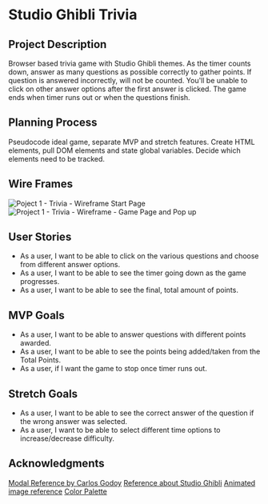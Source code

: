 # Studio Ghibli Trivia

## Project Description
Browser based trivia game with Studio Ghibli themes. As the timer counts down, answer as many questions as possible correctly to gather points. If question is answered incorrectly, will not be counted. You'll be unable to click on other answer options after the first answer is clicked. The game ends when timer runs out or when the questions finish.

## Planning Process
Pseudocode ideal game, separate MVP and stretch features. Create HTML elements, pull DOM elements and state global variables. Decide which elements need to be tracked.

## Wire Frames
![Poject 1 - Trivia - Wireframe Start Page](https://user-images.githubusercontent.com/85954693/162023502-f54ccd5d-bed0-4327-b523-b3756c21a478.png)
![Project 1 - Trivia - Wireframe - Game Page and Pop up](https://user-images.githubusercontent.com/85954693/162023507-35b9b237-0d2e-457c-b72f-e018d123249f.png)

## User Stories
- As a user, I want to be able to click on the various questions and choose from different answer options.
- As a user, I want to be able to see the timer going down as the game progresses.
- As a user, I want to be able to see the final, total amount of points.

## MVP Goals
- As a user, I want to be able to answer questions with different points awarded.
- As a user, I want to be able to see the points being added/taken from the Total Points.
- As a user, if I want the game to stop once timer runs out.

## Stretch Goals
- As a user, I want to be able to see the correct answer of the question if the wrong answer was selected.
- As a user, I want to be able to select different time options to increase/decrease difficulty.

## Acknowledgments
[Modal Reference by Carlos Godoy](https://git.generalassemb.ly/carlos-godoy720/modals)
[Reference about Studio Ghibli](https://ghiblicollection.com/about)
[Animated image reference](https://github.com/GeisianeAlves/Moving-Castle-animate-landing-page)
[Color Palette](https://colorswall.com/palette/15701/)